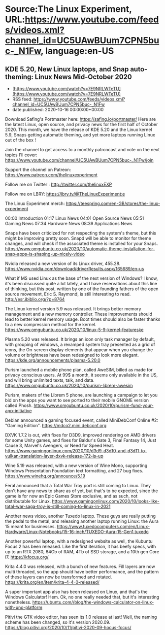# Source:The Linux Experiment, URL:https://www.youtube.com/feeds/videos.xml?channel_id=UC5UAwBUum7CPN5buc-_N1Fw, language:en-US

## KDE 5.20, New Linux laptops, and Snap auto-theming: Linux News Mid-October 2020
 - [https://www.youtube.com/watch?v=7E9NRLWTeTU](https://www.youtube.com/watch?v=7E9NRLWTeTU)
 - RSS feed: https://www.youtube.com/feeds/videos.xml?channel_id=UC5UAwBUum7CPN5buc-_N1Fw
 - date published: 2020-10-16 00:00:00+00:00

Download Safing's Portmaster here: https://safing.io/portmaster/
Here are the latest Linux, open source, and privacy news for the first half of October 2020. This month, we have the release of KDE 5.20 and the Linux kernel 5.9, Snaps getting automatic theming, and yet more laptops running Linux out of the box !

Join the channel to get access to a monthly patroncast and vote on the next topics I'll cover:
https://www.youtube.com/channel/UC5UAwBUum7CPN5buc-_N1Fw/join

Support the channel on Patreon: 
https://www.patreon.com/thelinuxexperiment

Follow me on Twitter : http://twitter.com/thelinuxEXP

Follow me on LBRY: https://lbry.tv/@TheLinuxExperiment:e

The Linux Experiment merch: https://teespring.com/en-GB/stores/the-linux-experiment

00:00 Introduction
01:17 Linux News
04:01 Open Source News
05:51 Gaming News
07:34 Hardware News
08:39 Applications News

Snaps have been criticized for not respecting the system's theme, but this might be improving pretty soon. Snapd will be able to monitor for theme changes, and will check if the associated theme is installed for your Snaps. 
https://www.omgubuntu.co.uk/2020/10/automatic-theme-installation-for-snap-apps-is-shaping-up-nicely-video

Nvidia released a new version of its Linux driver, 455.28. https://www.nvidia.com/download/driverResults.aspx/165689/en-us

What if MS used Linux as the base of the next version of Windows? I know, it's been discussed quite a lot lately, and I have reservations about this line of thinking, but this post, written by one of the founding fathers of the open source movement, Eric S. Raymond, is still interesting to read.
http://esr.ibiblio.org/?p=8764

The Linux kernel version 5.9 was released. It brings better memory management and a new memory controller. These improvements should lead to better kernel memory usage. Boot times should also be faster thanks to a new compression method for the kernel.
https://www.omgubuntu.co.uk/2020/10/linux-5-9-kernel-featureske

Plasma 5.20 was released. It brings an icon only task manager by default, with grouping of windows, a revamped system tray presented as a grid of icons, the On-screen display elements that appear when you change the volume or brightness have been redesigned to look more elegant.
https://kde.org/announcements/plasma-5.20.0

Purism launched a mobile phone plan, called AweSIM, billed as made for privacy conscious users. At 99$ a month, it seems only available in the US, and will bring unlimited texts, talk, and data. https://www.omgubuntu.co.uk/2020/10/purism-librem-awesim

Purism, makers of the Librem 5 phone, are launching a campaign to let you bid on the apps you want to see ported to their mobile GNOME version called Phosh. 
https://www.omgubuntu.co.uk/2020/10/purism-fund-your-app-initiative

Debian announced a gaming focused event, called MiniDebConf Online #2: "Gaming Edition".
https://mdco2.mini.debconf.org

DXVK 1.7.2 is out, with fixes for D3D9, improved rendering on AMD drivers for some Unity games, and fixes for Baldur's Gate 3, Final Fantasy 14, Just Cause 3, Marvel's Avengers, or Need for Speed Heat.
https://www.gamingonlinux.com/2020/10/d3d9-d3d10-and-d3d11-to-vulkan-translation-layer-dxvk-release-172-is-up

Wine 5.19 was released, with a new version of Wine Mono, supporting Windows Presentation Foundation text formatting, and 27 bug fixes.
https://www.winehq.org/announce/5.19

Feral announced that a Total War Troy port is still coming to Linux. They don't have any news to share as of yet, but that's to be expected, since the game is for now an Epic Games Store exclusive, and as such, not distributable for Linux.
https://www.gamingonlinux.com/2020/10/looks-like-total-war-saga-troy-is-still-coming-to-linux-in-2021

Another news video, another Tuxedo laptop. These guys are really putting the pedal to the metal, and releasing another laptop running Linux: the Aura 15 meant for businesses.
https://www.tuxedocomputers.com/en/Linux-Hardware/Linux-Notebooks/15-16-inch/TUXEDO-Aura-15-Gen1.tuxedo

Another powerful laptop, with a redesigned website as well, the Kubuntu Focus 2 has been released. Like the first iteration, it has beefy specs, with up to an RTX 2080, 64Gb of RAM, 4Tb of SSD storage, and a 10th gen Core i7.
https://kfocus.org/

Krita 4.4.0 was released, with a bunch of new features. Fill layers are now multi threaded, so the app should have better performance, and the pattern of these layers can now be transformed and rotated. 
https://krita.org/en/item/krita-4-4-0-released/

A super important app also has been released on Linux, and that's the Windows Calculator! Hem. Ok, no one really needed that, but it's interesting nonetheless.
https://ubuntu.com//blog/the-windows-calculator-on-linux-with-uno-platform

Pitivi the GTK video editor, has seen its 1.0 release at last! Well, the naming scheme has been changed, so it's version 2020.09.
https://blog.pitivi.org/2020/10/11/pitivi-2020-09-hocus-focus/

